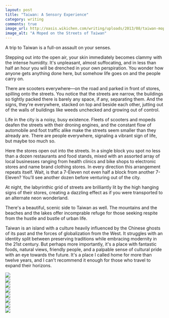 ```yaml
---
layout: post
title: "Taiwan: A Sensory Experience"
category: writing
comments: true
image_url: http://oasis.wikichen.com/writing/uploads/2013/08/taiwan-moped.jpg
image_alt: "A Moped on the Streets of Taiwan"
---
```


A trip to Taiwan is a full-on assault on your senses.

Stepping out into the open air, your skin immediately becomes clammy with the intense humidity. It's unpleasant, almost suffocating, and in less than half an hour you will be drenched in your own perspiration. You wonder how anyone gets anything done here, but somehow life goes on and the people carry on.

There are scooters everywhere—on the road and parked in front of stores, spilling onto the streets. You notice that the streets are narrow, the buildings so tightly packed there is barely any space, if any, separating them. And the signs, they're everywhere, stacked on top and beside each other, jutting out of the walls of buildings like weeds unchecked and growing out of control.

Life in the city is a noisy, busy existence. Fleets of scooters and mopeds deafen the streets with their droning engines, and the constant flow of automobile and foot traffic alike make the streets seem smaller than they already are. There are people everywhere, signaling a vibrant sign of life, but maybe too much so.

Here the stores open out into the streets. In a single block you spot no less than a dozen restaurants and food stands, mixed with an assorted array of local businesses ranging from health clinics and bike shops to electronic stores and name brand clothing stores. In every direction this arrangement repeats itself. Wait, is that a 7-Eleven not even half a block from another 7-Eleven? You'll see another dozen before venturing out of the city.

At night, the labyrinthic grid of streets are brilliantly lit by the high hanging signs of their stores, creating a dazzling effect as if you were transported to an alternate neon wonderland.

There's a beautiful, scenic side to Taiwan as well. The mountains and the beaches and the lakes offer incomprable refuge for those seeking respite from the hustle and bustle of urban life.

Taiwan is an island with a culture heavily influenced by the Chinese ghosts of its past and the forces of globalization from the West. It struggles with an identity split between preserving traditions while embracing modernity in the 21st century. But perhaps more importantly, it's a place with fantastic foods, natural views, friendly people, and a palpable sense of cultural pride with an eye towards the future. It's a place I called home for more than twelve years, and I can't recommend it enough for those who travel to expand their horizons.

<!-- add taiwan_temple.jpg -->
<div class="img-container">
  <img src="http://oasis.wikichen.com/writing/uploads/2013/08/taiwan-alley.jpg">
</div>
<div class="img-container">
  <img src="http://oasis.wikichen.com/writing/uploads/2013/08/taiwan-buildings.jpg">
</div>
<div class="img-container">
  <img src="http://oasis.wikichen.com/writing/uploads/2013/08/taiwan-family.jpg">
</div>
<div class="img-container">
  <img src="http://oasis.wikichen.com/writing/uploads/2013/08/taiwan-mountains.jpg">
</div>
<div class="img-container">
  <img src="http://oasis.wikichen.com/writing/uploads/2013/08/taiwan-night.jpg">
</div>
<div class="img-container">
  <img src="http://oasis.wikichen.com/writing/uploads/2013/08/taiwan-noparking.jpg">
</div>
<div class="img-container">
  <img src="http://oasis.wikichen.com/writing/uploads/2013/08/taiwan-policestation.jpg">
</div>
<div class="img-container">
  <img src="http://oasis.wikichen.com/writing/uploads/2013/08/taiwan-sunmoonlake.jpg">
</div>